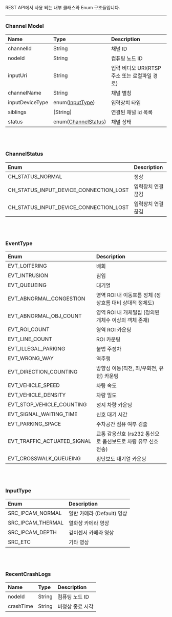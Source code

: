 REST API에서 사용 되는 내부 클래스와 Enum 구조들입니다.

------------------------

### Channel Model
| Name | Type | Description |
| :---- | :---- |:---- |
| channelId | String | 채널 ID |
| nodeId | String | 컴퓨팅 노드 ID | X |
| inputUri | String | 입력 비디오 URI(RTSP 주소 또는 로컬파일 경로) |
| channelName | String | 채널 별칭 |
| inputDeviceType | enum([InputType](models.md#inputtype)) | 입력장치 타입|
| siblings | [String] | 연결된 채널 id 목록 |
| status | enum([ChannelStatus](#channelstatus)) | 채널 상태 |

<br><br>

### ChannelStatus

| Enum | Description |
| :---- | :---- |
| CH_STATUS_NORMAL | 정상 |
| CH_STATUS_INPUT_DEVICE_CONNECTION_LOST | 입력장치 연결 끊김 |
| CH_STATUS_INPUT_DEVICE_CONNECTION_LOST | 입력장치 연결 끊김 |

<br><br>

### EventType

| Enum | Description |
| :---- | :---- |
| EVT_LOITERING | 배회 |
| EVT_INTRUSION | 침입 |
| EVT_QUEUEING | 대기열 |
| EVT_ABNORMAL_CONGESTION | 영역 ROI 내 이동흐름 정체 (정상흐름 대비 상대적 정체도) |
| EVT_ABNORMAL_OBJ_COUNT | 영역 ROI 내 개체밀집 (정의된 개체수 이상의 객체 존재) |
| EVT_ROI_COUNT | 영역 ROI 카운팅 |
| EVT_LINE_COUNT | ROI 카운팅 |
| EVT_ILLEGAL_PARKING | 불법 주정차 |
| EVT_WRONG_WAY | 역주행 |
| EVT_DIRECTION_COUNTING | 방향성 이동(직전, 좌/우회전, 유턴) 카운팅 |
| EVT_VEHICLE_SPEED | 차량 속도 |
| EVT_VEHICLE_DENSITY | 차량 밀도 |
| EVT_STOP_VEHICLE_COUNTING | 정지 차량 카운팅 |
| EVT_SIGNAL_WAITING_TIME | 신호 대기 시간 |
| EVT_PARKING_SPACE | 주차공간 점유 여부 검출 |
| EVT_TRAFFIC_ACTUATED_SIGNAL | 교통 감응신호 (rs232 통신으로 옵션보드로 차량 유무 신호 전송) |
| EVT_CROSSWALK_QUEUEING | 횡단보도 대기열 카운팅 |

<br><br>

### InputType

| Enum | Description |
| :---- | :---- |
| SRC_IPCAM_NORMAL | 일반 카메라 (Default) 영상 |
| SRC_IPCAM_THERMAL | 열화상 카메라 영상 |
| SRC_IPCAM_DEPTH | 깊이센서 카메라 영상 |
| SRC_ETC | 기타 영상 |

<br><br>

### RecentCrashLogs

| Name | Type | Description |
| :---- | :---- |:---- |
| nodeId | String | 컴퓨팅 노드 ID |
| crashTime | String | 비정상 종료 시각 |
